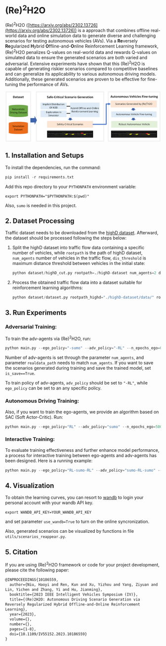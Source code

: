 # (Re)<sup>2</sup>H2O

(Re)<sup>2</sup>H2O ([https://arxiv.org/abs/2302.13726](https://arxiv.org/abs/2302.13726)) is a approach that combines offline real-world data and online simulation data to generate diverse and challenging scenarios for testing autonomous vehicles (AVs). Via  a **Re**versely **Re**gularized **H**ybrid **O**ffline-and-**O**nline Reinforcement Learning framework,  (Re)<sup>2</sup>H2O penalizes Q-values on real-world data and rewards Q-values on simulated data to ensure the generated scenarios are both varied and adversarial. Extensive experiments have shown that this (Re)<sup>2</sup>H2O is capable of generating riskier scenarios compared to competitive baselines and can generalize its applicability to various autonomous driving models. Additionally, these generated scenarios are proven to be effective for fine-tuning the performance of AVs.

![image-20231006154907283](Re_2_H2O.png)

## 1. Installation and Setups

To install the dependencies, run the command:

```python
pip install -r requirements.txt
```

Add this repo directory to your `PYTHONPATH` environment variable:

```
export PYTHONPATH="$PYTHONPATH:$(pwd)"
```

Also, `sumo` is needed in this project.



## 2. Dataset Processing

Traffic dataset needs to be downloaded from the [highD dataset](https://levelxdata.com/highd-dataset/). Afterward, the dataset should be processed following the steps below:

1. Split the highD dataset into traffic flow data containing a specific number of vehicles, while `rootpath` is the path of highD dataset, `num_agents` number of vehicles in the traffic flow, `dis_threshold` is maximum distance threshold between vehicles in the initial state:

   ```python
   python dataset/highD_cut.py rootpath=./highD-dataset num_agents=2 dis_threshold=15
   ```

2. Process the obtained traffic flow data into a dataset suitable for reinforcement learning algorithms:

   ```python
   python dataset/dataset.py rootpath_highd="./highD-dataset/data/" rootpath_cut="./highD-dataset/highd_cut/
   ```

   

## 3. Run Experiments

### Adversarial Training:

To train the adv-agents via (Re)<sup>2</sup>H2O, run:

```python
python main.py --ego_policy="-sumo" --adv_policy="-RL" --n_epochs_ego=0 --n_epochs_ego=1000 --num_agents=2 --realdata_path="../dataset/r3_dis_20_car_3/" --is_save=False
```

Number of adv-agents is set through the parameter `num_agents`, and parameter `realdata_path` needs to match `num_agents`. If you want to save the scenarios generated during training and save the trained model, set `is_save==True`.

To train policy of adv-agents, `adv_policy` should be set to `"-RL"`, while `ego_policy` can be set to an any specific policy.

### Autonomous Driving Training:

Also, if you  want to train the ego-agents, we provide an algorithm based on SAC (Soft Actor-Critic). Run:

```python
python main.py --ego_policy="RL" --adv_policy="sumo" --n_epochs_ego=500 --n_epochs_ego=0 --num_agents=2 --realdata_path="../dataset/r3_dis_20_car_3/" --is_save=False
```

### Interactive Training:

To evaluate training effectiveness and further enhance model performance, a process for interactive training between ego-agents and adv-agents has been designed. Here is a running example:

```python
python main.py --ego_policy="RL-sumo-RL" --adv_policy="sumo-RL-sumo" --n_epochs_ego=500-500 --n_epochs_ego=1000 --num_agents=2 --realdata_path="../dataset/r3_dis_20_car_3/" --is_save=False
```



## 4. Visualization

To obtain the learning curves, you can resort to [wandb](https://wandb.ai/site) to login your personal account with your wandb API key.

```
export WANDB_API_KEY=YOUR_WANDB_API_KEY
```

and set parameter `use_wandb=True` to turn on the online syncronization.

Also, generated scenarios can be visualized by functions in file `utils/scenarios_reappear.py`.



## 5. Citation

If you are using (Re)<sup>2</sup>H2O framework or code for your project development, please cite the following paper:

```
@INPROCEEDINGS{10186559,
  author={Niu, Haoyi and Ren, Kun and Xu, Yizhou and Yang, Ziyuan and Lin, Yichen and Zhang, Yi and Hu, Jianming},
  booktitle={2023 IEEE Intelligent Vehicles Symposium (IV)}, 
  title={(Re)2H2O: Autonomous Driving Scenario Generation via Reversely Regularized Hybrid Offline-and-Online Reinforcement Learning}, 
  year={2023},
  volume={},
  number={},
  pages={1-8},
  doi={10.1109/IV55152.2023.10186559}
}
```

